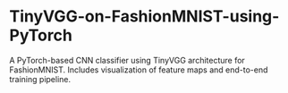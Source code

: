 # TinyVGG-on-FashionMNIST-using-PyTorch
A PyTorch-based CNN classifier using TinyVGG architecture for FashionMNIST. Includes visualization of feature maps and end-to-end training pipeline.
